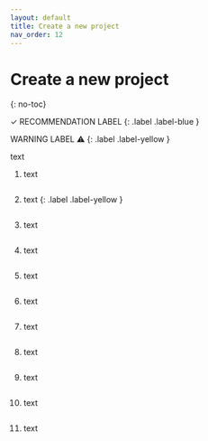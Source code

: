 ```yaml
---
layout: default
title: Create a new project
nav_order: 12
---
```

# Create a new project
{: no-toc}

✓ RECOMMENDATION LABEL
{: .label .label-blue }

WARNING LABEL ⚠
{: .label .label-yellow }


<p>text<p>

<ol> 
    <li> 
    <p>text</p>
    <img src="url" title="title" alt=""> 
    </li>
     <li> 
    <p>text
    {: .label .label-yellow }
    </p>
    <img src="http://2.bp.blogspot.com/_Mh1tYFoEZ_c/TUWmFjhptbI/AAAAAAAAB3g/ckBEvJMp_AY/s1600/happy-face_happyface_smiley_2400x2400.jpg" title="title" alt=""/>
    </li>
    <li> 
    <p>text</p>
    <img src="url" title="title" alt=""> 
    </li>
    <li> 
    <p>text</p>
    <img src="url" title="title" alt=""> 
    </li>
    <li> 
    <p>text</p>
    <img src="url" title="title" alt=""> 
    </li>
    <li> 
    <p>text</p>
    <img src="url" title="title" alt=""> 
    </li>
    <li> 
    <p>text</p>
    <img src="url" title="title" alt=""> 
    </li>
    <li> 
    <p>text</p>
    <img src="url" title="title" alt=""> 
    </li>
    <li> 
    <p>text</p>
    <img src="url" title="title" alt=""> 
    </li>
    <li> 
    <p>text</p>
    <img src="url" title="title" alt=""> 
    </li>
    <li> 
    <p>text</p>
    <img src="url" title="title" alt=""> 
    </li>
</ol>
